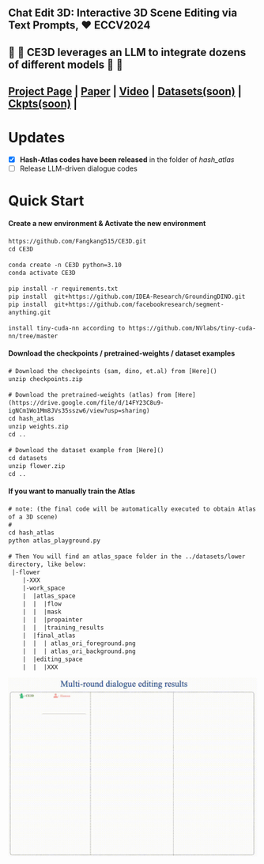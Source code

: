 ## Chat Edit 3D: Interactive 3D Scene Editing via Text Prompts, :heart: ECCV2024
## :star2: :star2: CE3D leverages an LLM to integrate dozens of different models :star2: :star2:


## [Project Page](http://sk-fun.fun/CE3D/) | [Paper](https://arxiv.org/abs/2407.06842) | [Video](https://www.youtube.com/watch?v=btO1Ky9I21s) | [Datasets(soon)](https://drive.google.com/XXX) | [Ckpts(soon)](https://drive.google.com/XXX) | 

# Updates
  - [x] **Hash-Atlas codes have been released** in the folder of *hash_atlas*
  - [ ] Release LLM-driven dialogue codes

# Quick Start
#### Create a new environment & Activate the new environment
```
https://github.com/Fangkang515/CE3D.git
cd CE3D

conda create -n CE3D python=3.10
conda activate CE3D

pip install -r requirements.txt
pip install  git+https://github.com/IDEA-Research/GroundingDINO.git
pip install  git+https://github.com/facebookresearch/segment-anything.git

install tiny-cuda-nn according to https://github.com/NVlabs/tiny-cuda-nn/tree/master

```

#### Download the checkpoints / pretrained-weights / dataset examples
```
# Download the checkpoints (sam, dino, et.al) from [Here]()
unzip checkpoints.zip

# Download the pretrained-weights (atlas) from [Here](https://drive.google.com/file/d/14FY23C8u9-igNCm1Wo1Mm8JVs35sszw6/view?usp=sharing)
cd hash_atlas
unzip weights.zip
cd ..

# Download the dataset example from [Here]()
cd datasets
unzip flower.zip
cd ..
```

#### If you want to manually train the Atlas 
```
# note: (the final code will be automatically executed to obtain Atlas of a 3D scene)
# 
cd hash_atlas
python atlas_playground.py

# Then You will find an atlas_space folder in the ../datasets/lower directory, like below:
 |-flower   
    |-XXX
    |-work_space
    |  |atlas_space
    |  |  |flow
    |  |  |mask
    |  |  |propainter
    |  |  |training_results
    |  |final_atlas
    |  |  | atlas_ori_foreground.png
    |  |  | atlas_ori_background.png
    |  |editing_space
    |  |  |XXX
```



<be>

<img src="./assets/ce3d_demo.gif" width="650">

